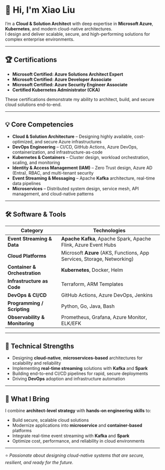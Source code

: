 # 👋 Hi, I'm Xiao Liu
I’m a **Cloud & Solution Architect** with deep expertise in **Microsoft Azure**, **Kubernetes**, and modern cloud-native architectures.  
I design and deliver scalable, secure, and high-performing solutions for complex enterprise environments.

---

## 🏆 Certifications
- **Microsoft Certified: Azure Solutions Architect Expert**
- **Microsoft Certified: Azure Developer Associate**
- **Microsoft Certified: Azure Security Engineer Associate**
- **Certified Kubernetes Administrator (CKA)**

These certifications demonstrate my ability to architect, build, and secure cloud solutions end-to-end.

---

## 💡 Core Competencies
- **Cloud & Solution Architecture** – Designing highly available, cost-optimized, and secure Azure infrastructures
- **DevOps Engineering** – CI/CD, GitHub Actions, Azure DevOps, containerization, and infrastructure-as-code
- **Kubernetes & Containers** – Cluster design, workload orchestration, scaling, and monitoring
- **Identity & Access Management (IAM)** – Zero Trust design, Azure AD (Entra), RBAC, and multi-tenant security
- **Event Streaming & Messaging** – Apache **Kafka** architecture, real-time data pipelines
- **Microservices** – Distributed system design, service mesh, API management, and cloud-native patterns

---

## 🛠️ Software & Tools
| Category | Technologies |
|----------|--------------|
| **Event Streaming & Data** | **Apache Kafka**, Apache Spark, Apache Flink, Azure Event Hubs |
| **Cloud Platforms** | Microsoft **Azure** (AKS, Functions, App Services, Storage, Networking) |
| **Container & Orchestration** | **Kubernetes**, Docker, Helm |
| **Infrastructure as Code** | Terraform, ARM Templates |
| **DevOps & CI/CD** | GitHub Actions, Azure DevOps, Jenkins |
| **Programming / Scripting** | Python, Go, Java, Bash |
| **Observability & Monitoring** | Prometheus, Grafana, Azure Monitor, ELK/EFK |

---

## 🚀 Technical Strengths
- Designing **cloud-native**, **microservices-based** architectures for scalability and reliability  
- Implementing **real-time streaming** solutions with **Kafka** and **Spark**  
- Building end-to-end CI/CD pipelines for rapid, secure deployments  
- Driving **DevOps** adoption and infrastructure automation

---

## 🌟 What I Bring
I combine **architect-level strategy** with **hands-on engineering skills** to:
- Build secure, scalable cloud solutions  
- Modernize applications into **microservice** and **container-based** platforms  
- Integrate real-time event streaming with **Kafka** and **Spark**  
- Optimize cost, performance, and reliability in cloud environments

---

⭐️ *Passionate about designing cloud-native systems that are secure, resilient, and ready for the future.*
